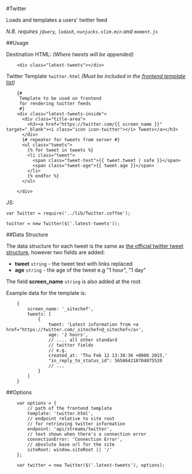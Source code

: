 #Twitter

Loads and templates a users' twitter feed


*N.B. requires `jQuery`, `lodash`, `nunjucks.slim.min` and `moment.js`*

##Usage

Destination HTML:
*(Where tweets will be appended)*

        <div class="latest-tweets"></div>

Twitter Template `twitter.html`
*(Must be included in the [frontend template list](../assetpipeline.md#frotnend-templates))*

        {#
         Template to be used on frontend
         for rendering twitter feeds
         #}
        <div class="latest-tweets-inside">
          <div class="title-area">
            <h3><a href="https://twitter.com/{{ screen_name }}" target="_blank"><i class="icon icon-twitter"></i> Tweets</a></h3>
          </div>
          {# repeater for tweets from server #}
          <ul class="tweets">
            {% for tweet in tweets %}
            <li class="tweet">
              <span class="tweet-text">{{ tweet.tweet | safe }}</span>
              <span class="tweet-age">{{ tweet.age }}</span>
            </li>
            {% endfor %}
          </ul>

        </div>


JS:

    var Twitter = require('../lib/Twitter.coffee');

    twitter = new Twitter($('.latest-tweets'));

##Data Structure

The data structure for each tweet is the same
as [the official twitter tweet structure](https://dev.twitter.com/overview/api/tweets), however two fields are added:

- **tweet** `string` - the tweet text with links replaced
- **age** `string` - the age of the tweet e.g "1 hour", "1 day"

The field **screen_name** `string` is also added at the root


Example data for the template is:

        {
            screen_name: '_sitechef',
            tweets: [
                {
                    tweet: 'Latest information from <a href="https://twitter.com/_sitechef>@_sitechef</a>',
                    age: '2 hours',
                    // .... all other standard
                    // twitter fields
                    // e.g.
                    created_at: 'Thu Feb 12 13:38:36 +0000 2015,'
                    "in_reply_to_status_id": 565864218704875520
                    // ...
                }
            ]
        }


##Options

        var options = {
            // path of the frontend template
            template: 'twitter.html',
            // endpoint relative to site root
            // for retrieving twitter information
            endpoint: 'api/streams/twitter',
            // text shown when there's a connection error
            connectionError: 'Connection Error',
            // absolute base url for the site
            siteRoot: window.siteRoot || '/'
        };

        var twitter = new Twitter($('.latest-tweets'), options);


